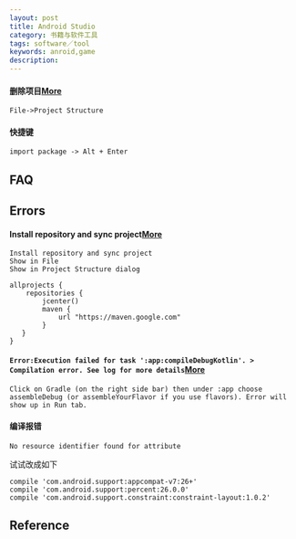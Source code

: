 ```yaml
---
layout: post
title: Android Studio
category: 书籍与软件工具
tags: software／tool
keywords: anroid,game
description: 
---
```


#### 删除项目[More](http://jingyan.baidu.com/article/c74d6000813b2b0f6b595d48.html)

```
File->Project Structure
```

#### 快捷键

```
import package -> Alt + Enter
```

## FAQ


## Errors


#### Install repository and sync project[More](https://stackoverflow.com/questions/43495549/cannot-install-repository-and-sync-project-in-android-studio)

```
Install repository and sync project
Show in File
Show in Project Structure dialog
```

```
allprojects {
    repositories {
        jcenter()
        maven {
            url "https://maven.google.com"
        }
   }
}
```

#### `Error:Execution failed for task ':app:compileDebugKotlin'. > Compilation error. See log for more details`[More](https://stackoverflow.com/questions/43848845/errorexecution-failed-for-task-appcompiledebugkotlin-compilation-error)

```
Click on Gradle (on the right side bar) then under :app choose assembleDebug (or assembleYourFlavor if you use flavors). Error will show up in Run tab. 
```

#### 编译报错

```
No resource identifier found for attribute
```

试试改成如下

```
compile 'com.android.support:appcompat-v7:26+'
compile 'com.android.support:percent:26.0.0'
compile 'com.android.support.constraint:constraint-layout:1.0.2'
```
## Reference

